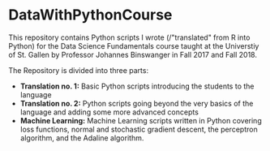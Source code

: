 # DataWithPythonCourse

This repository contains Python scripts I wrote (/"translated" from R into Python) for the Data Science Fundamentals course taught at the Universtiy of St. Gallen by Professor Johannes Binswanger in Fall 2017 and Fall 2018. 

The Repository is divided into three parts: 
<ul>
  <li> <b>Translation no. 1:</b> Basic Python scripts introducing the students to the language
  <li> <b>Translation no. 2:</b> Python scripts going beyond the very basics of the language and adding some more advanced concepts
  <li> <b>Machine Learning:</b> Machine Learning scripts written in Python covering loss functions, normal and stochastic gradient descent, the perceptron algorithm, and the Adaline algorithm. 
</ul>
